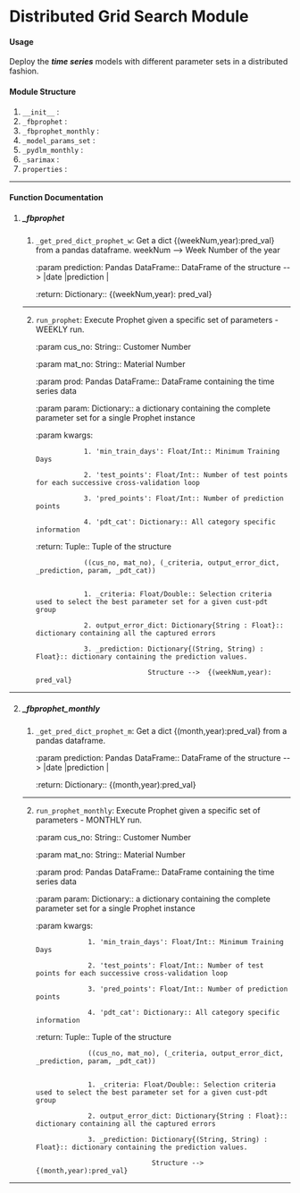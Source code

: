 # Distributed Grid Search Module

#### Usage
Deploy the __*time series*__ models with different parameter sets in a distributed fashion.

#### Module Structure
1. ``__init__`` : 
2. ``_fbprophet`` : 
3. ``_fbprophet_monthly`` : 
4. ``_model_params_set`` : 
5. ``_pydlm_monthly`` : 
6. ``_sarimax`` : 
7. ``properties`` : 
------

#### Function Documentation
    
   1. ##### _fbprophet
    
        1. ``_get_pred_dict_prophet_w``: Get a dict {(weekNum,year):pred_val} from a pandas dataframe. weekNum --> Week Number of the year
        
            :param prediction: Pandas DataFrame:: DataFrame of the structure --> |date |prediction |
            
            :return: Dictionary:: {(weekNum,year): pred_val}
            
        ------
            
        2. ``run_prophet``: Execute Prophet given a specific set of parameters - WEEKLY run.
        
            :param cus_no: String:: Customer Number
            
            :param mat_no: String:: Material Number
            
            :param prod: Pandas DataFrame:: DataFrame containing the time series data
            
            :param param: Dictionary:: a dictionary containing the complete parameter set for a single Prophet instance
            
            :param kwargs:
            
                           1. 'min_train_days': Float/Int:: Minimum Training Days
                            
                           2. 'test_points': Float/Int:: Number of test points for each successive cross-validation loop
                            
                           3. 'pred_points': Float/Int:: Number of prediction points
                            
                           4. 'pdt_cat': Dictionary:: All category specific information
                            
            :return: Tuple:: Tuple of the structure
            
                           ((cus_no, mat_no), (_criteria, output_error_dict, _prediction, param, _pdt_cat))
                            
        
                           1. _criteria: Float/Double:: Selection criteria used to select the best parameter set for a given cust-pdt group
                            
                           2. output_error_dict: Dictionary{String : Float}:: dictionary containing all the captured errors
                            
                           3. _prediction: Dictionary{(String, String) : Float}:: dictionary containing the prediction values.
                            
                                           Structure -->  {(weekNum,year): pred_val}
                                              
   ------
    
   2. ##### _fbprophet_monthly
   
        1. ``_get_pred_dict_prophet_m``: Get a dict {(month,year):pred_val} from a pandas dataframe.
        
            :param prediction: Pandas DataFrame:: DataFrame of the structure --> |date |prediction |
            
            :return: Dictionary:: {(month,year):pred_val} 
            
        ------
        
        2. ``run_prophet_monthly``: Execute Prophet given a specific set of parameters - MONTHLY run.
        
            :param cus_no: String:: Customer Number
            
            :param mat_no: String:: Material Number
            
            :param prod: Pandas DataFrame:: DataFrame containing the time series data
            
            :param param: Dictionary:: a dictionary containing the complete parameter set for a single Prophet instance
            
            :param kwargs:
            
                            1. 'min_train_days': Float/Int:: Minimum Training Days
                            
                            2. 'test_points': Float/Int:: Number of test points for each successive cross-validation loop
                            
                            3. 'pred_points': Float/Int:: Number of prediction points
                            
                            4. 'pdt_cat': Dictionary:: All category specific information
                            
            :return: Tuple:: Tuple of the structure
            
                            ((cus_no, mat_no), (_criteria, output_error_dict, _prediction, param, _pdt_cat))
                            
        
                            1. _criteria: Float/Double:: Selection criteria used to select the best parameter set for a given cust-pdt group
                            
                            2. output_error_dict: Dictionary{String : Float}:: dictionary containing all the captured errors
                            
                            3. _prediction: Dictionary{(String, String) : Float}:: dictionary containing the prediction values.
                            
                                            Structure -->  {(month,year):pred_val}
                                            
                                            
   ------